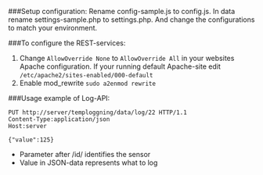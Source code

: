 ###Setup configuration:
Rename config-sample.js to config.js.
In data rename settings-sample.php to settings.php. 
And change the configurations to match your environment.

###To configure the REST-services:

1. Change ``AllowOverride None`` to ``AllowOverride All`` in your websites Apache configuration.
If your running default Apache-site edit ``/etc/apache2/sites-enabled/000-default``
2. Enable mod_rewrite ``sudo a2enmod rewrite``

###Usage example of Log-API:
```
PUT http://server/temploggning/data/log/22 HTTP/1.1
Content-Type:application/json
Host:server

{"value":125}
```


- Parameter after /id/ identifies the sensor
- Value in JSON-data represents what to log